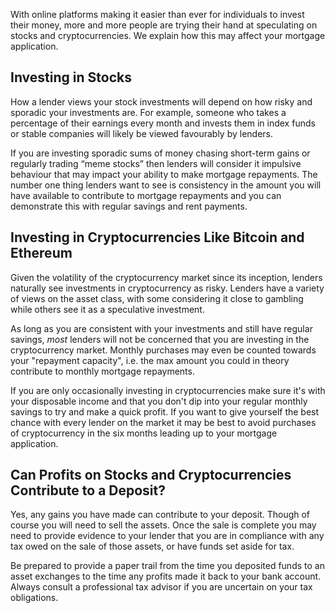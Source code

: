
With online platforms making it easier than ever for individuals to invest their money, more and more people are trying their hand at speculating on stocks and cryptocurrencies. We explain how this may affect your mortgage application. 

## Investing in Stocks

How a lender views your stock investments will depend on how risky and sporadic your investments are. For example, someone who takes a percentage of their earnings every month and invests them in index funds or stable companies will likely be viewed favourably by lenders.   

If you are investing sporadic sums of money chasing short-term gains or regularly trading “meme stocks” then lenders will consider it impulsive behaviour that may impact your ability to make mortgage repayments. The number one thing lenders want to see is consistency in the amount you will have available to contribute to mortgage repayments and you can demonstrate this with regular savings and rent payments. 


## Investing in Cryptocurrencies Like Bitcoin and Ethereum

Given the volatility of the cryptocurrency market since its inception, lenders naturally see investments in cryptocurrency as risky. Lenders have a variety of views on the asset class, with some considering it close to gambling while others see it as a speculative investment. 

As long as you are consistent with your investments and still have regular savings, *most* lenders will not be concerned that you are investing in the cryptocurrency market. Monthly purchases may even be counted towards your "repayment capacity", i.e. the max amount you could in theory contribute to monthly mortgage repayments.

If you are only occasionally investing in cryptocurrencies make sure it's with your disposable income and that you don't dip into your regular monthly savings to try and make a quick profit. If you want to give yourself the best chance with every lender on the market it may be best to avoid purchases of cryptocurrency in the six months leading up to your mortgage application. 


## Can Profits on Stocks and Cryptocurrencies Contribute to a Deposit?

Yes, any gains you have made can contribute to your deposit. Though of course you will need to sell the assets. Once the sale is complete you may need to provide evidence to your lender that you are in compliance with any tax owed on the sale of those assets, or have funds set aside for tax.

Be prepared to provide a paper trail from the time you deposited funds to an asset exchanges to the time any profits made it back to your bank account. Always consult a professional tax advisor if you are uncertain on your tax obligations.